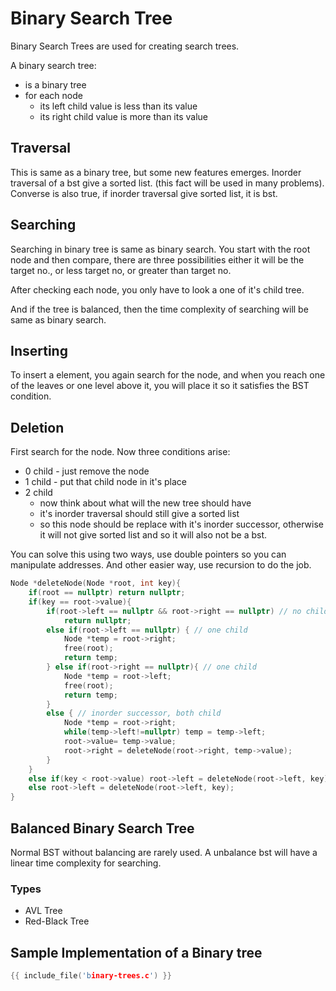 # Binary Search Tree

Binary Search Trees are used for creating search trees.

A binary search tree:

- is a binary tree
- for each node
    - its left child value is less than its value
    - its right child value is more than its value

## Traversal

This is same as a binary tree, but some new features emerges.
Inorder traversal of a bst give a sorted list. (this fact will be used in many problems).
Converse is also true, if inorder traversal give sorted list, it is bst.

## Searching

Searching in binary tree is same as binary search.
You start with the root node and then compare, there are three
possibilities either it will be the target no., or less target no,
or greater than target no.

After checking each node, you only have to look a one of it's child tree.

And if the tree is balanced, then the time complexity of searching will be same
as binary search.

## Inserting

To insert a element, you again search for the node, and
when you reach one of the leaves or one level above it,
you will place it so it satisfies the BST condition.

## Deletion

First search for the node.
Now three conditions arise:

- 0 child - just remove the node
- 1 child - put that child node in it's place
- 2 child
    - now think about what will the new tree should have
    - it's inorder traversal should still give a sorted list
    - so this node should be replace with it's inorder successor, otherwise it will not give sorted
      list and so it will also not be a bst.

You can solve this using two ways, use double pointers so you can manipulate addresses.
And other easier way, use recursion to do the job.

```cpp
Node *deleteNode(Node *root, int key){
    if(root == nullptr) return nullptr;
    if(key == root->value){
        if(root->left == nullptr && root->right == nullptr) // no child
            return nullptr;
        else if(root->left == nullptr) { // one child
            Node *temp = root->right;
            free(root);
            return temp;
        } else if(root->right == nullptr){ // one child
            Node *temp = root->left;
            free(root);
            return temp;
        }
        else { // inorder successor, both child
            Node *temp = root->right;
            while(temp->left!=nullptr) temp = temp->left;
            root->value= temp->value;
            root->right = deleteNode(root->right, temp->value);
        }
    }
    else if(key < root->value) root->left = deleteNode(root->left, key);
    else root->left = deleteNode(root->left, key);
}
```

## Balanced Binary Search Tree

Normal BST without balancing are rarely used.
A unbalance bst will have a linear time complexity for searching.

### Types

- AVL Tree
- Red-Black Tree

## Sample Implementation of a Binary tree

```c
{{ include_file('binary-trees.c') }}
```
